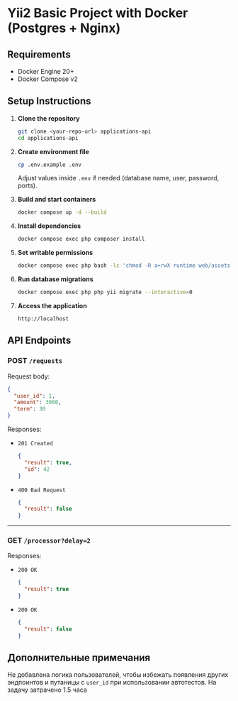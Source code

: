# Yii2 Basic Project with Docker (Postgres + Nginx)

## Requirements
- Docker Engine 20+
- Docker Compose v2

## Setup Instructions

1. **Clone the repository**
   ```bash
   git clone <your-repo-url> applications-api
   cd applications-api
   ```

2. **Create environment file**
   ```bash
   cp .env.example .env
   ```

   Adjust values inside `.env` if needed (database name, user, password, ports).

3. **Build and start containers**
   ```bash
   docker compose up -d --build
   ```

4. **Install dependencies**
   ```bash
   docker compose exec php composer install
   ```

5. **Set writable permissions**
   ```bash
   docker compose exec php bash -lc 'chmod -R a+rwX runtime web/assets'
   ```

6. **Run database migrations**
   ```bash
   docker compose exec php php yii migrate --interactive=0
   ```

7. **Access the application**
   ```
   http://localhost
   ```

## API Endpoints

### POST `/requests`

Request body:
```json
{
  "user_id": 1,
  "amount": 3000,
  "term": 30
}
```

Responses:

- `201 Created`
  ```json
  {
    "result": true,
    "id": 42
  }
  ```

- `400 Bad Request`
  ```json
  {
    "result": false
  }
  ```

---

### GET `/processor?delay=2`

Responses:

- `200 OK`
  ```json
  {
    "result": true
  }
  ```

- `200 OK`
  ```json
  {
    "result": false
  }
  ```
  
## Дополнительные примечания

Не добавлена логика пользователей, чтобы избежать появления других эндпоинтов и путаницы с `user_id` при использовании автотестов.
На задачу затрачено 1.5 часа
